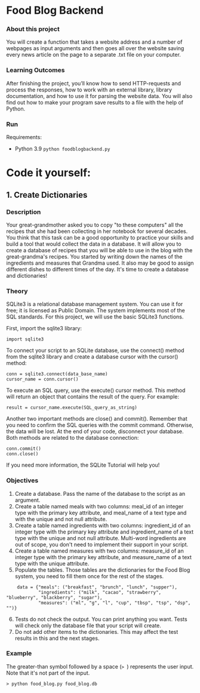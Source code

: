# Food Blog Backend

### About this project
You will create a function that takes a website address and a number of webpages as input arguments and then goes all over the website saving every news article on the page to a separate .txt file on your computer.

### Learning Outcomes
After finishing the project, you’ll know how to send HTTP-requests and process the responses, how to work with an external library, library documentation, and how to use it for parsing the website data. You will also find out how to make your program save results to a file with the help of Python.

### Run

Requirements:
- Python 3.9
`python foodblogbackend.py`

# Code it yourself:

## 1. Create Dictionaries

### Description

Your great-grandmother asked you to copy "to these computers" all the recipes that she had been collecting in her notebook for several decades. You think that this task can be a good opportunity to practice your skills and build a tool that would collect the data in a database. It will allow you to create a database of recipes that you will be able to use in the blog with the great-grandma's recipes. You started by writing down the names of the ingredients and measures that Grandma used. It also may be good to assign different dishes to different times of the day. It's time to create a database and dictionaries!

### Theory

SQLite3 is a relational database management system. You can use it for free; it is licensed as Public Domain. The system implements most of the SQL standards. For this project, we will use the basic SQLite3 functions.

First, import the sqlite3 library:
```
import sqlite3
```
To connect your script to an SQLite database, use the connect() method from the sqlite3 library and create a database cursor with the cursor() method:
```
conn = sqlite3.connect(data_base_name)
cursor_name = conn.cursor()
```
To execute an SQL query, use the execute() cursor method. This method will return an object that contains the result of the query. For example:
```
result = cursor_name.execute(SQL_query_as_string)
```
Another two important methods are close() and commit(). Remember that you need to confirm the SQL queries with the commit command. Otherwise, the data will be lost. At the end of your code, disconnect your database. Both methods are related to the database connection:
```
conn.commit()
conn.close()
```
If you need more information, the SQLite Tutorial will help you!

### Objectives


1. Create a database. Pass the name of the database to the script as an argument.
2. Create a table named meals with two columns: meal_id of an integer type with the primary key attribute, and meal_name of a text type and with the unique and not null attribute.
3. Create a table named ingredients with two columns: ingredient_id of an integer type with the primary key attribute and ingredient_name of a text type with the unique and not null attribute. Multi-word ingredients are out of scope, you don't need to implement their support in your script.
4. Create a table named measures with two columns: measure_id of an integer type with the primary key attribute, and measure_name of a text type with the unique attribute.
5. Populate the tables. Those tables are the dictionaries for the Food Blog system, you need to fill them once for the rest of the stages.
```
    data = {"meals": ("breakfast", "brunch", "lunch", "supper"),
            "ingredients": ("milk", "cacao", "strawberry", "blueberry", "blackberry", "sugar"),
            "measures": ("ml", "g", "l", "cup", "tbsp", "tsp", "dsp", "")}
```
6. Tests do not check the output. You can print anything you want. Tests will check only the database file that your script will create.
7. Do not add other items to the dictionaries. This may affect the test results in this and the next stages.

### Example

The greater-than symbol followed by a space (`> `) represents the user input. Note that it's not part of the input.
```
> python food_blog.py food_blog.db
```
